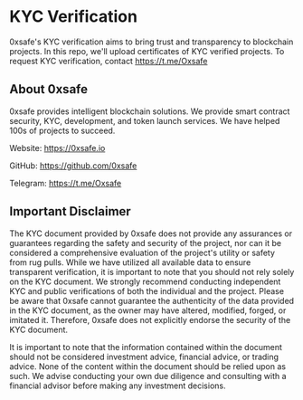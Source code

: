 # KYC Verification
0xsafe's KYC verification aims to bring trust and transparency to blockchain projects. In this repo, we'll upload certificates of KYC verified projects. To request KYC verification, contact https://t.me/Oxsafe


## About 0xsafe

0xsafe provides intelligent blockchain solutions. We provide smart contract security, KYC, development, and token launch services. We have helped 100s of projects to succeed. 

Website: https://0xsafe.io

GitHub: https://github.com/0xsafe

Telegram: https://t.me/Oxsafe 


## Important Disclaimer

The KYC document provided by 0xsafe does not provide any assurances or guarantees regarding the safety and security of the project, nor can it be considered a comprehensive evaluation of the project's utility or safety from rug pulls. While we have utilized all available data to ensure transparent verification, it is important to note that you should not rely solely on the KYC document. We strongly recommend conducting independent KYC and public verifications of both the individual and the project. Please be aware that 0xsafe cannot guarantee the authenticity of the data provided in the KYC document, as the owner may have altered, modified, forged, or imitated it. Therefore, 0xsafe does not explicitly endorse the security of the KYC document.

It is important to note that the information contained within the document should not be considered investment advice, financial advice, or trading advice. None of the content within the document should be relied upon as such. We advise conducting your own due diligence and consulting with a financial advisor before making any investment decisions.
